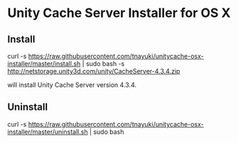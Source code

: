 Unity Cache Server Installer for OS X
========================

## Install 

curl -s https://raw.githubusercontent.com/tnayuki/unitycache-osx-installer/master/install.sh | sudo bash -s http://netstorage.unity3d.com/unity/CacheServer-4.3.4.zip

will install Unity Cache Server version 4.3.4.

## Uninstall

curl -s https://raw.githubusercontent.com/tnayuki/unitycache-osx-installer/master/uninstall.sh | sudo bash
